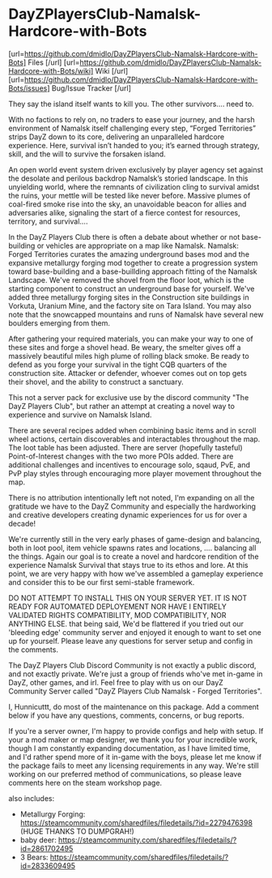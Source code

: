 # DayZPlayersClub-Namalsk-Hardcore-with-Bots

[url=https://github.com/dmidlo/DayZPlayersClub-Namalsk-Hardcore-with-Bots] Files [/url]
[url=https://github.com/dmidlo/DayZPlayersClub-Namalsk-Hardcore-with-Bots/wiki] Wiki [/url]
[url=https://github.com/dmidlo/DayZPlayersClub-Namalsk-Hardcore-with-Bots/issues] Bug/Issue Tracker [/url]

They say the island itself wants to kill you.  The other survivors…. need to.

With no factions to rely on, no traders to ease your journey, and the harsh environment of Namalsk itself challenging every step, “Forged Territories” strips DayZ down to its core, delivering an unparalleled hardcore experience. Here, survival isn’t handed to you; it’s earned through strategy, skill, and the will to survive the forsaken island.

An open world event system driven exclusively by player agency set against the desolate and perilous backdrop Namalsk’s storied landscape. In this unyielding world, where the remnants of civilization cling to survival amidst the ruins, your mettle will be tested like never before. Massive plumes of coal-fired smoke rise into the sky, an unavoidable beacon for allies and adversaries alike, signaling the start of a fierce contest for resources, territory, and survival....

In the DayZ Players Club there is often a debate about whether or not base-building or vehicles are appropriate on a map like Namalsk. Namalsk: Forged Territories curates the amazing underground bases mod and the expansive metallurgy forging mod together to create a progression system toward base-building and a base-buillding approach fitting of the Namalsk Landscape.  We've removed the shovel from the floor loot, which is the starting component to construct an underground base for yourself.  We've added three metallurgy forging sites in the Construction site buildings in Vorkuta, Uranium Mine, and the factory site on Tara Island.  You may also note that the snowcapped mountains and runs of Namalsk have several new boulders emerging from them.

After gathering your required materials, you can make your way to one of these sites and forge a shovel head. Be weary, the smelter gives off a massively beautiful miles high plume of rolling black smoke.  Be ready to defend as you forge your survival in the tight CQB quarters of the construction site. Attacker or defender, whoever comes out on top gets their shovel, and the ability to construct a sanctuary.

This not a server pack for exclusive use by the discord community "The DayZ Players Club", but rather an attempt at creating a novel way to experience and survive on Namalsk Island.

There are several recipes added when combining basic items and in scroll wheel actions, certain discoverables and interactables throughout the map.  The loot table has been adjusted.  There are server (hopefully tasteful) Point-of-Interest changes with the two more POIs added.  There are additional challenges and incentives to encourage solo, sqaud, PvE, and PvP play styles through encouraging more player movement throughout the map.

There is no attribution intentionally left not noted, I'm expanding on all the gratitude we have to the DayZ Community and especially the hardworking and creative developers creating dynamic experiences for us for over a decade!

We're currently still in the very early phases of game-design and balancing, both in loot pool, item vehicle spawns rates and locations, .... balancing all the things.  Again our goal is to create a novel and hardcore rendition of the experience Namalsk Survival that stays true to its ethos and lore.  At this point, we are very happy with how we've assembled a gameplay experience and consider this to be our first semi-stable framework.

DO NOT ATTEMPT TO INSTALL THIS ON YOUR SERVER YET. IT IS NOT READY FOR AUTOMATED DEPLOYEMENT NOR HAVE I ENTIRELY VALIDATED RIGHTS COMPATIBILITY, MOD COMPATIBILITY, NOR ANYTHING ELSE.  that being said, We'd be flattered if you tried out our 'bleeding edge' community server and enjoyed it enough to want to set one up for yourself. Please leave any questions for server setup and config in the comments. 

The DayZ Players Club Discord Community is not exactly a public discord, and not exactly private.  We're just a group of friends who've met in-game in DayZ, other games, and irl.  Feel free to play with us on our DayZ Community Server called "DayZ Players Club Namalsk - Forged Territories".

I, Hunnicuttt, do most of the maintenance on this package. Add a comment below if you have any questions, comments, concerns, or bug reports.

If you're a server owner, I'm happy to provide configs and help with setup. If your a mod maker or map designer, we thank you for your incredible work, though I am constantly expanding documentation, as I have limited time, and I'd rather spend more of it in-game with the boys, please let me know if the package fails to meet any licensing requirements in any way.  We're still working on our preferred method of communications, so please leave comments here on the steam workshop page.

also includes:
- Metallurgy Forging: https://steamcommunity.com/sharedfiles/filedetails/?id=2279476398 (HUGE THANKS TO DUMPGRAH!)
- baby deer: https://steamcommunity.com/sharedfiles/filedetails/?id=2861702495
- 3 Bears: https://steamcommunity.com/sharedfiles/filedetails/?id=2833609495